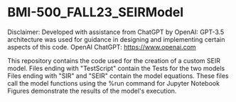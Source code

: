 # BMI-500_FALL23_SEIRModel

Disclaimer:
Developed with assistance from ChatGPT by OpenAI:
GPT-3.5 architecture was used for guidance in designing and implementing certain aspects of this code.
OpenAI ChatGPT: https://www.openai.com

This repository contains the code used for the creation of a custom SEIR model.
Files ending with "TestScript" contain the Tests for the two models
Files ending with "SIR" and "SEIR" contain the model equations. These files call the model functions using the %run command for Jupyter Notebook
Figures demonstrate the results of the model's execution.

